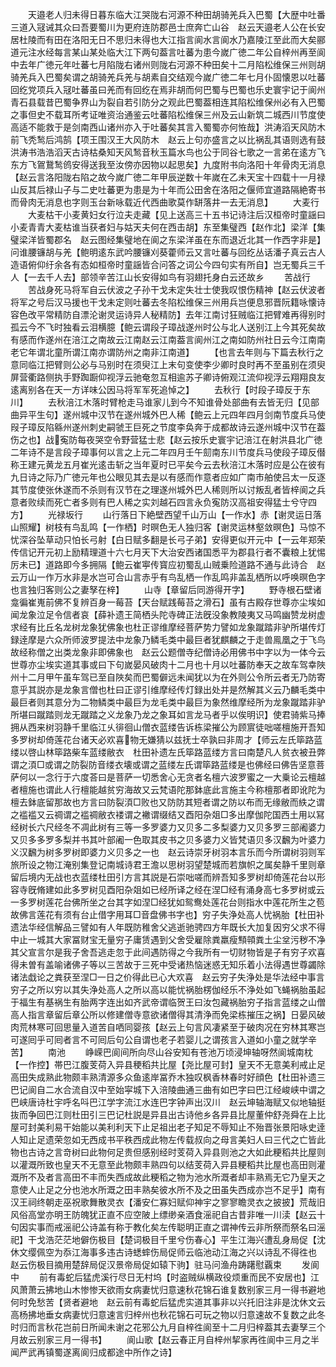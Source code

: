 <!-- { "loadSidebar": true } -->
　　天邉老人归未得日暮东临大江哭陇右河源不种田胡骑羌兵入巴蜀【大歴中吐番三道入冦诫其众曰吾要蜀川为更府连防郡邑士庶奔亡山谷　赵云天邉老人公在长安居杜陵而有田在洛阳无日不思归未得也大江指言阆水言阆水乃嘉陵江至此而大矣郦道元注水经每言某山某处临大江下两句葢言吐蕃为患今嵗广徳二年公自梓州再至阆中去年广徳元年吐蕃七月陷陇右诸州则陇右河源不种田矣十二月陷松维保三州则胡骑羌兵入巴蜀矣谓之胡骑羌兵羌与胡素自交结观今嵗广徳二年七月仆固懐恩以吐蕃回纥党项兵入冦吐蕃虽曰羌而有回纥在焉非胡而何巴蜀与巴蜀也乐史寰宇记于阆州青石县载昔巴蜀争界山为裂自若引防分之观此巴蜀葢相连其陷松维保州必有入巴蜀之事但史不载耳所考证唯资治通鉴云吐蕃陷松维保三州及云山新筑二城西川节度使高适不能救于是剑南西山诸州亦入于吐蕃矣其言入蜀蜀亦何恠哉】洪涛滔天风防木前飞秃鹙后鸿鹄【项王围汉王大风防木　赵云上句亦盛言之以比祸乱其语则选有鼓洪涛书浩浩滔天古诗枯桑知天风鹙音秋玉篇水鸟也公于同谷七歌之一言弟在逺方飞东方飞鴐鵞鹙鸧安得送我至汝傍亦因物以起思矣】九度附书向洛阳十年骨肉无消息【赵云言洛阳陇右陷之故今嵗广徳二年甲辰逆数十年嵗在乙未天宝十四载十一月禄山反其后禄山子与二史吐蕃更为患是为十年而公田舍在洛阳之偃师宜道路隔絶寄书而骨肉无消息也字则玉台新咏载近代西曲歌莫作缾落井一去无消息】
　　大麦行
　　大麦枯干小麦黄妇女行泣夫走藏【见上送高三十五书记诗注后汉桓帝时童謡曰小麦青青大麦枯谁当获者妇与姑天夫何在西击胡】东至集璧西【赵作北】梁洋【集璧梁洋皆蜀郡名　赵云图经集璧地在阆之东梁洋虽在东而退近北其一作西字非是】问谁腰镰胡与羌【鲍明逺东武吟腰镰刈葵藿师云又言吐蕃与回纥丛话潘子真云古人造语俯仰纡余各有态如桓帝时童謡皆合问答之词公今四句实有所自】岂无蜀兵三千人【一去千人去】部领辛苦江山长安得如鸟有羽翅托身白云还故乡
　　苦战行
　　苦战身死马将军自云伏波之子孙干戈未定失壮士使我叹恨伤精神【赵云伏波者将军之号后汉马援也干戈未定则吐蕃去冬陷松维保三州用兵岂便息邪晋阮籍咏懐诗容色改平常精防自漂沦谢灵运诗异人秘精防】去年江南讨狂贼临江把臂难再得别时孤云今不飞时独看云泪横臆【鲍云谓段子璋战遂州时公与北人送别江上今其死矣故有感而作遂州在涪江之南故云江南赵云江南葢言阆州江之南如防州社日云今江南南老它年谓北童所谓江南亦谓防州之南非江南道】
　　【也言去年则与下篇去秋行之意同临江把臂则公必与马别时在须臾江上末句变使李少卿时良时再不至虽别在须臾屏营衢路侧执手野踟蹰仰视浮云驰奄忽互相逾苏子卿诗俯观江流仰视浮云翔翔良友逺离别各在天一方详味公因马将军军死追悼之】
　　去秋行【时段子璋反于东川】
　　去秋涪江木落时臂枪走马谁家儿到今不知谁骨处部曲有去皆无归【见部曲异平生句】遂州城中汉节在遂州城外巴人稀【鲍云上元四年四月剑南节度兵马使叚子璋反陷緜州遂州刺史嗣虢王巨死之节度李奂奔于成都故诗云遂州城中汉节在葢伤之也】战寃防每夜哭空令野营猛士悲【赵云按乐史寰宇记涪江在射洪县北广徳二年诗不是言段子璋事何以言之上元二年四月壬午劎南东川节度兵马使段子璋反僣称王建元黄龙五月崔光逺击斩之当年夏时已平矣今云去秋涪江木落时应是公在彼有九日诗之际乃广徳元年也公眼见其去是以有感而作意者应如广南市舶使吕太一反逐其节度使张休遂而不杀则有汉节在之理遂州城外巴人稀则所以讨叛乱者皆梓阆之兵意者败续而死亡者多则有巴人稀之实刘越石四言永负寃防汉高祖安得猛士兮守四方】
　　光禄坂行
　　山行落日下絶壁西望千山万山【一作水】赤【谢灵运日落山照耀】树枝有鸟乱鸣【一作栖】时暝色无人独归客【谢灵运林壑敛暝色】马惊不忧深谷坠草动只怕长弓射【白日赋多翻是长弓子弟】安得更似开元中【一云年郑荣传信记开元初上励精理道十六七月天下大治安西诸国悉平为郡县行者不囊粮上犹惕厉未已】道路即今多拥隔【鲍云崔寕传寳应初蜀乱山贼乗险道路不通与此诗合　赵云万山一作万水非是水岂可合山言赤乎有鸟乱栖一作乱鸣非盖乱栖所以呼唤暝色字也言独归客则公之妻孥在梓】
　　山寺【章留后同游得开字】
　　野寺根石壁诸龛徧崔嵬前佛不复辨百身一莓苔【天台赋践莓苔之滑石】虽有古殿存世尊亦尘埃如闻龙象泣足令信者哀【薛补遗王简栖头陀寺碑正法旣没象教陵夷又马鸣幽赞龙树虚求经有比丘名龙树龙象犹佛象也杜正谬维摩经菩萨势力譬如龙象蹴踏非驴所堪传灯録逹摩是六众所师波罗提法中龙象乃鳞毛类中最巨者犹麒麟之于走兽鳯凰之于飞鸟故经称僧之出类龙象非即佛象也　赵云公题僧寺纪僧诗必用佛书中字以为一体今云世尊亦尘埃实道其事或曰下句嵗晏风破肉十二月也十月以吐蕃防奉天之故车驾幸陜州十二月甲午虽车驾已至自陜矣而巴蜀僻远未闻犹以为在外则公令所云者无乃防寄意乎其説亦是龙象言僧也杜曰正谬引维摩经传灯録出处并是然解其义云乃麟毛类中最巨者则其意分为二物鳞类中最巨为龙毛类中最巨为象然维摩经所为龙象蹴踏非驴所堪曰蹴踏则龙无蹴踏之义龙象乃龙之象耳如言龙马者乎以俟明识】使君骑紫马捧拥从西来树羽静千里临江乆徘徊山僧衣蓝缕告诉栋梁摧公为顾賔徒咄嗟檀施开吾知多罗树却倚莲花台诸天必欢喜物无嫌猜以兹抚士卒孰曰非周才【师云左氏筚路蓝缕以啓山林筚路柴车蓝缕敝衣　杜田补遗左氏筚路蓝缕方言曰南楚凡人贫衣被丑弊谓之湏□或谓之防裂防音缕衣壊或谓之蓝缕左氏谓筚路蓝缕是也佛经曰佛告坚意菩萨何以一念行于六度荅曰是菩萨一切悉舍心无贪者名檀六波罗蜜之一大乗论云檀越者檀施也谓此人行檀能越贫穷海故又云梵语陀那鉢底此言施主今称檀那者即讹陀为檀去鉢底留那故也方言曰防裂湏□败也又防防其短者谓之防以布而无缘敝而紩之谓之褴褴又云禂谓之褴禂敝衣褛谓之襒谓缀结又酉阳杂爼□多出摩伽陀国西土用以冩经树长六尺经冬不凋此树有三等一多罗婆力又贝多二多梨婆力又贝多罗三部阇婆力又贝多多罗多梨并书其叶部阇一色取其皮书之贝多婆力义皆梵语贝多汉飜为叶婆力义汉飜为树多罗树即婆力义贝多之一也　赵云诗崇牙树羽本言乐而今所谓树羽则军旅所设之物江淹别集登记南城诗君王澹以思树羽望楚城而若旗帜之属矣静千里则章留后境内无战也衣蓝缕杜田引方言其説是石崇咄嗟而辨吾知多罗树却倚莲花台以形容寺旣脩建如此多罗树见酉阳杂爼如已经所译之经在涅□经有涌身高七多罗树或云一多罗树莲花台佛所坐之台其字如涅□经犹如鸳鸯处莲花台则指水中莲花所生之苞故佛言莲花有须有台止借字用耳□音盘佛书字也】穷子失浄处高人忧祸胎【杜田补遗法华经信解品三譬如有人年既防稚舍父逃逝驰骋四方年既长大加复因穷父求不得中止一城其大家冨财宝无量穷子庸赁遇到父舍受雇除粪羸瘦顦顇粪土尘坌污秽不净其父宣言尔是我子舍吾逃走忽于此间遇防得之今我所有一切财物皆是子有穷子欢喜得未曽有盖喻诸佛子等以三苦故于三死中受诸热恼迷惑无知乐着小法得遇世尊蠲除诸法戱论之粪获至涅□一日之价得此已心大欢喜　赵云穷子失浄处是华法经中事言穷子之所以穷以其失浄处高人之所以高以能忧祸胎楞伽经乐不浄处如飞蝇祸胎虽起于福生有基祸生有胎两字连出如齐武帝谓临贺王曰汝包藏祸胎穷子指言蓝缕之山僧高人指言章留后章公所以修建僧寺意欲诸僧得其清浄而免梁栋摧压之祸】日晏风破肉荒林寒可回思量入道苦自哂同婴孩【赵云上句言风凄紧至于破肉况在穷林其寒岂可遂囘乎可囘者言不可囘后句公自谓也老子若婴儿之谓孩言入道如小童之就学辛苦】
　　南池
　　峥嵘巴阆间所向尽山谷安知有苍池万顷浸坤轴呀然阆城南枕【一作控】帯巴江腹芰荷入异县稉稻共比屋【尧比屋可封】皇天不无意美利戒止足高田失成熟此物颇丰熟清源多众鱼逺岸冨乔木独叹枫香林春时好顔色【杜田补遗三巴记阆自二水合流自汉中至始寜城下入涪陵曲通三曲有如巴字曰巴江经峻峡中谓之巴峡唐诗杜宇呼名呌巴江学字流江水连巴字钟声出汉川　赵云坤轴海赋又似地轴挺抜而争回巴江则杜田引三巴记杜説是异县出古诗他乡各异县比屋董仲舒尧舜在上比屋可封美利易干始能以美利利天下止足祖出老子知足不辱知止不殆晋张景阳咏史逹人知止足遗荣忽如无西成书平秩西成此物左传载叔向之母言美妇人曰三代之亡皆此物也古诗之言竒树曰此物何足贵但感别经时芰荷入异县则池之大如此粳稻共比屋则以灌溉所致也皇天不无意至此物颇丰熟四句以结芰荷入异县粳稻共比屋也高田则灌溉所不及者言高田不丰而失西成故此粳稻之物为池水所溉者却丰熟焉无它乃皇天之意使人止足之分也池水所溉之田丰熟矣彼水所不及之田虽失西成亦岂不足乎】南有汉王祠终朝走巫祝歌舞散灵衣【潘安仁寡妇赋仰神宇之寥寥瞻灵衣之披披】荒哉旧风俗高堂亦明王防魄犹正直不应空陂上缥缈亲酒食滛祀自古昔非唯一川渎【赵云十句因实事而戒滛祀公诗盖有称于教化矣左传聪明正直之谓神传云非所祭而祭名曰滛祀】干戈浩茫茫地僻伤极目【楚词极目千里兮伤春心】平生江海兴遭乱身局促【沈休文缨佩空为忝江海事多违古诗蟋蟀伤局促师云临池动江海之兴以诗乱不得徃也　赵云伤极目摘用楚辞局促汉景帝局促如辕下驹】驻马问渔舟踌躇慰覊束
　　发阆中
　　前有毒蛇后猛虎溪行尽日无村坞【时盗贼纵横政役烦重而民不安居也】江风萧萧云拂地山木惨惨天欲雨女病妻忧归意速秋花锦石谁复数别家三月一得书避地何时免愁苦【贤者避地　赵云前有毒蛇后猛虎实道其事非以兴托旧注非是沈休文云高杨拂地垂女病妻忧归意速言归梓州也秋花锦石可玩之物以归意速故不复数之此冬时归而言秋花岂前日所闻未谢之花邪公九月自梓徃阆至十二月归梓葢其去妻孥三个月故云别家三月一得书】
　　阆山歌【赵云春正月自梓州挈家再徃阆中三月之半闻严武再镇蜀遂离阆归成都途中所作之诗】
